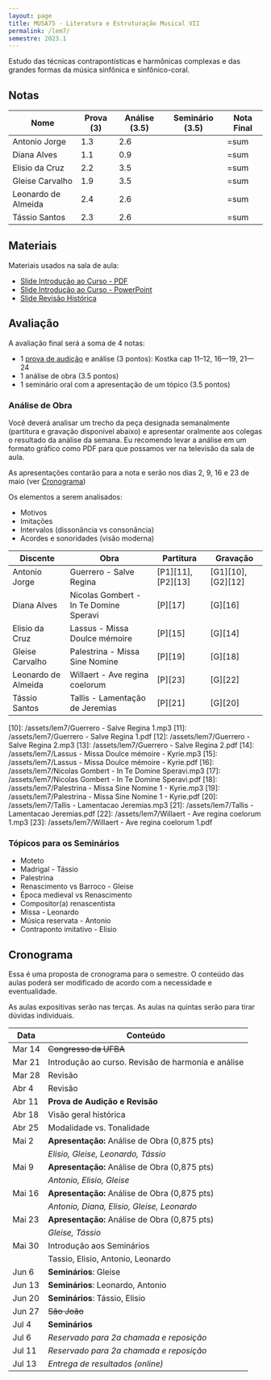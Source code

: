 ```yaml
---
layout: page
title: MUSA75 - Literatura e Estruturação Musical VII
permalink: /lem7/
semestre: 2023.1
---
```


Estudo das técnicas contrapontísticas e harmônicas complexas e das grandes
formas da música sinfônica e sinfônico-coral.

## Notas

| Nome                | Prova (3) | Análise (3.5) | Seminário (3.5) | Nota Final |
|---------------------|-----------|---------------|-----------------|------------|
| Antonio Jorge       | 1.3       | 2.6           |                 | =sum       |
| Diana Alves         | 1.1       | 0.9           |                 | =sum       |
| Elisio da Cruz      | 2.2       | 3.5           |                 | =sum       |
| Gleise Carvalho     | 1.9       | 3.5           |                 | =sum       |
| Leonardo de Almeida | 2.4       | 2.6           |                 | =sum       |
| Tássio Santos       | 2.3       | 2.6           |                 | =sum       |


## Materiais

Materiais usados na sala de aula:

- [Slide Introdução ao Curso - PDF][1]
- [Slide Introdução ao Curso - PowerPoint][2]
- [Slide Revisão Histórica][3]

[1]: https://www.icloud.com/iclouddrive/023-MawlySz0p9OmiNvGOzyIA
[2]: https://www.icloud.com/iclouddrive/095aBU7vtie2DjHSaUM3my1wQ
[3]: https://www.icloud.com/iclouddrive/0c3QRW1zkpMDhwxzTA7fTHRpw

## Avaliação

A avaliação final será a soma de 4 notas:

 - 1 [prova de audição](/audicao/) e análise (3 pontos): Kostka cap 11–12, 16—19, 21—24
 - 1 análise de obra (3.5 pontos)
 - 1 seminário oral com a apresentação de um tópico (3.5 pontos)

### Análise de Obra

Você deverá analisar um trecho da peça designada semanalmente (partitura e
gravação disponível abaixo) e apresentar oralmente aos colegas o resultado da
análise da semana. Eu recomendo levar a análise em um formato gráfico como PDF
para que possamos ver na televisão da sala de aula.

As apresentações contarão para a nota e serão nos dias 2, 9, 16 e 23 de maio
(ver [Cronograma](#cronograma))

Os elementos a serem analisados:
- Motivos
- Imitações
- Intervalos (dissonância vs consonância)
- Acordes e sonoridades (visão moderna)


| Discente            | Obra                                   | Partitura          | Gravação           |
|---------------------|----------------------------------------|--------------------|--------------------|
| Antonio Jorge       | Guerrero - Salve Regina                | [P1][11], [P2][13] | [G1][10], [G2][12] |
| Diana Alves         | Nicolas Gombert - In Te Domine Speravi | [P][17]            | [G][16]            |
| Elisio da Cruz      | Lassus - Missa Doulce mémoire          | [P][15]            | [G][14]            |
| Gleise Carvalho     | Palestrina - Missa Sine Nomine         | [P][19]            | [G][18]            |
| Leonardo de Almeida | Willaert - Ave regina coelorum         | [P][23]            | [G][22]            |
| Tássio Santos       | Tallis - Lamentação de Jeremias        | [P][21]            | [G][20]            |


[10]: /assets/lem7/Guerrero - Salve Regina 1.mp3
[11]: /assets/lem7/Guerrero - Salve Regina 1.pdf
[12]: /assets/lem7/Guerrero - Salve Regina 2.mp3
[13]: /assets/lem7/Guerrero - Salve Regina 2.pdf
[14]: /assets/lem7/Lassus - Missa Doulce mémoire - Kyrie.mp3
[15]: /assets/lem7/Lassus - Missa Doulce mémoire - Kyrie.pdf
[16]: /assets/lem7/Nicolas Gombert - In Te Domine Speravi.mp3
[17]: /assets/lem7/Nicolas Gombert - In Te Domine Speravi.pdf
[18]: /assets/lem7/Palestrina - Missa Sine Nomine 1 - Kyrie.mp3
[19]: /assets/lem7/Palestrina - Missa Sine Nomine 1 - Kyrie.pdf
[20]: /assets/lem7/Tallis - Lamentacao Jeremias.mp3
[21]: /assets/lem7/Tallis - Lamentacao Jeremias.pdf
[22]: /assets/lem7/Willaert - Ave regina coelorum 1.mp3
[23]: /assets/lem7/Willaert - Ave regina coelorum 1.pdf


### Tópicos para os Seminários

- Moteto
- Madrigal - Tássio
- Palestrina
- Renascimento vs Barroco - Gleise
- Época medieval vs Renascimento
- Compositor(a) renascentista
- Missa - Leonardo
- Música reservata - Antonio
- Contraponto imitativo - Elisio


## Cronograma

Essa é uma proposta de cronograma para o semestre. O conteúdo das aulas poderá
ser modificado de acordo com a necessidade e eventualidade.

As aulas expositivas serão nas terças. As aulas na quintas serão para tirar
dúvidas individuais.


| Data   | Conteúdo                                           |
|--------|----------------------------------------------------|
| Mar 14 | <del>Congresso da UFBA</del>                       |
| Mar 21 | Introdução ao curso. Revisão de harmonia e análise |
| Mar 28 | Revisão                                            |
| Abr 4  | Revisão                                            |
| Abr 11 | **Prova de Audição e Revisão**                     |
| Abr 18 | Visão geral histórica                              |
| Abr 25 | Modalidade vs. Tonalidade                          |
| Mai 2  | **Apresentação:** Análise de Obra (0,875 pts)      |
|        | _Elisio, Gleise, Leonardo, Tássio_                 |
| Mai 9  | **Apresentação:** Análise de Obra (0,875 pts)      |
|        | _Antonio, Elisio, Gleise_                          |
| Mai 16 | **Apresentação:** Análise de Obra (0,875 pts)      |
|        | _Antonio, Diana, Elisio, Gleise, Leonardo_         |
| Mai 23 | **Apresentação:** Análise de Obra (0,875 pts)      |
|        | _Gleise, Tássio_                                   |
| Mai 30 | Introdução aos Seminários                          |
|        | Tassio, Elisio, Antonio, Leonardo                  |
| Jun 6  | **Seminários**: Gleise                             |
| Jun 13 | **Seminários**: Leonardo, Antonio                  |
| Jun 20 | **Seminários**: Tássio, Elisio                     |
| Jun 27 | <del>São João</del>                                |
| Jul 4  | **Seminários**                                     |
| Jul 6  | _Reservado para 2a chamada e reposição_            |
| Jul 11 | _Reservado para 2a chamada e reposição_            |
| Jul 13 | _Entrega de resultados (online)_                   |
